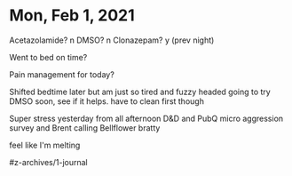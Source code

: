 # Mon, Feb 1, 2021

Acetazolamide? n
DMSO? n
Clonazepam? y
(prev night)

Went to bed on time? 

Pain management for today? 


Shifted bedtime later but am just so tired and fuzzy headed
going to try DMSO soon, see if it helps. have to clean first though 

Super stress yesterday from all afternoon D&D and PubQ micro aggression survey and Brent calling Bellflower bratty

feel like I'm melting


#z-archives/1-journal